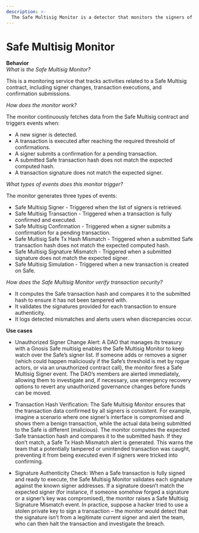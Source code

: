```yaml
---
description: >-
  The Safe Multisig Monitor is a detector that monitors the signers of a Safe Multisig contract and alerts if a signer signes a tx data that differs from the other signers.
---
```


# Safe Multisig Monitor

**Behavior**  
*What is the Safe Multisig Monitor?*

This is a monitoring service that tracks activities related to a Safe Multisig contract, including signer changes, transaction executions, and confirmation submissions.

*How does the monitor work?*

The monitor continuously fetches data from the Safe Multisig contract and triggers events when:

* A new signer is detected.
* A transaction is executed after reaching the required threshold of confirmations.
* A signer submits a confirmation for a pending transaction.
* A submitted Safe transaction hash does not match the expected computed hash.
* A transaction signature does not match the expected signer.

*What types of events does this monitor trigger?*

The monitor generates three types of events:

* Safe Multisig Signer - Triggered when the list of signers is retrieved.
* Safe Multisig Transaction - Triggered when a transaction is fully confirmed and executed.
* Safe Multisig Confirmation - Triggered when a signer submits a confirmation for a pending transaction.
* Safe Multisig Safe Tx Hash Mismatch - Triggered when a submitted Safe transaction hash does not match the expected computed hash.
* Safe Multisig Signature Mismatch - Triggered when a submitted signature does not match the expected signer.
* Safe Multisig Simulation - Triggered when a new transaction is created on Safe.

*How does the Safe Multisig Monitor verify transaction security?*

* It computes the Safe transaction hash and compares it to the submitted hash to ensure it has not been tampered with.
* It validates the signatures provided for each transaction to ensure authenticity.
* It logs detected mismatches and alerts users when discrepancies occur.

**Use cases**  
* Unauthorized Signer Change Alert: A DAO that manages its treasury with a Gnosis Safe multisig enables the Safe Multisig Monitor to keep watch over the Safe’s signer list. If someone adds or removes a signer (which could happen maliciously if the Safe’s threshold is met by rogue actors, or via an unauthorized contract call), the monitor fires a Safe Multisig Signer event. The DAO’s members are alerted immediately, allowing them to investigate and, if necessary, use emergency recovery options to revert any unauthorized governance changes before funds can be moved.

* Transaction Hash Verification: The Safe Multisig Monitor ensures that the transaction data confirmed by all signers is consistent. For example, imagine a scenario where one signer’s interface is compromised and shows them a benign transaction, while the actual data being submitted to the Safe is different (malicious). The monitor computes the expected Safe transaction hash and compares it to the submitted hash. If they don’t match, a Safe Tx Hash Mismatch alert is generated. This warns the team that a potentially tampered or unintended transaction was caught, preventing it from being executed even if signers were tricked into confirming.

* Signature Authenticity Check: When a Safe transaction is fully signed and ready to execute, the Safe Multisig Monitor validates each signature against the known signer addresses. If a signature doesn’t match the expected signer (for instance, if someone somehow forged a signature or a signer’s key was compromised), the monitor raises a Safe Multisig Signature Mismatch event. In practice, suppose a hacker tried to use a stolen private key to sign a transaction – the monitor would detect that the signature isn’t from a legitimate current signer and alert the team, who can then halt the transaction and investigate the breach.